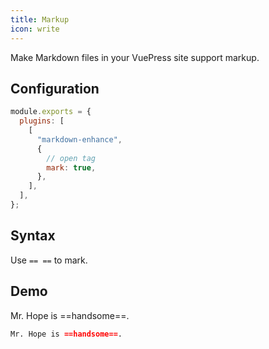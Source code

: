 ```yaml
---
title: Markup
icon: write
---
```


Make Markdown files in your VuePress site support markup.

<!-- more -->

## Configuration

```js {7}
module.exports = {
  plugins: [
    [
      "markdown-enhance",
      {
        // open tag
        mark: true,
      },
    ],
  ],
};
```

## Syntax

Use `== ==` to mark.

## Demo

Mr. Hope is ==handsome==.

```md
Mr. Hope is ==handsome==.
```
